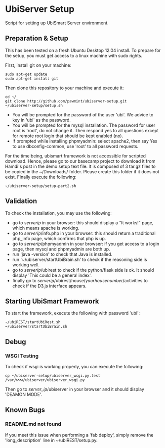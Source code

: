 UbiServer Setup
===============

Script for setting up UbiSmart Server environment.

## Preparation & Setup
This has been tested on a fresh Ubuntu Desktop 12.04 install. To prepare for the setup, you must get access to a linux machine with sudo rights.

First, install git on your machine:
```
sudo apt-get update
sudo apt-get install git
```

Then clone this repository to your machine and execute it:
```
cd ~/
git clone http://github.com/pawmint/ubiserver-setup.git
~/ubiserver-setup/setup.sh
```
- You will be prompted for the password of the user 'ubi'. We advice to key in 'ubi' as the password.
- You will be prompted for the mysql installation. The password for user root is 'root', do not change it. Then respond yes to all questions except for remote root login that should be kept enabled (no).
- If prompted while installing phpmyadmin: select apache2, then say Yes to use dbconfig-common, use 'root' to all password requests.

For the time being, ubismart framework is not accessible for scripted download. Hence, please go to our basecamp project to download it from Hamdi's post in the demo setup text file. It is composed of 3 tar.gz files to be copied in the ~/Downloads/ folder. Please create this folder if it does not exist. Finally execute the following:
```
~/ubiserver-setup/setup-part2.sh
```

## Validation
To check the installation, you may use the following:
- go to *serverip* in your browser: this should display a "It works!" page, which means apache is working.
- go to *serverip*/info.php in your browser: this should return a traditional php_info page, which confirms that php is up.
- go to *serverip*/phpmyadmin in your browser: if you get access to a login page, then mysql and phpmyadmin are both up.
- run 'java -version' to check that Java is installed.
- run '~/ubiserver/startUbiBrain.sh' to check if the reasoning side is working well.
- go to *serverip*/ubirest to check if the python/flask side is ok. It should display 'This could be a general index'.
- finally go to *serverip*/ubirest/house/*yourhousenumber*/activities to check if the D3.js interface appears.

## Starting UbiSmart Framework
To start the framework, execute the following with password 'ubi':
```
~/ubiREST/startUbiRest.sh
~/ubiserver/startUbiBrain.sh
```

## Debug
### WSGI Testing
To check if wsgi is working properly, you can execute the following:
```
cp ~/ubiserver-setup/ubiserver_wsgi.py.test /var/www/ubiserver/ubiserver_wsgi.py
```
Then go to *server_ip*/ubiserver in your browser and it should display 'DEAMON MODE'.

## Known Bugs
### README.md not found
If you meet this issue when performing a 'fab deploy', simply remove the 'long_description' line in ~/ubiREST/setup.py.

